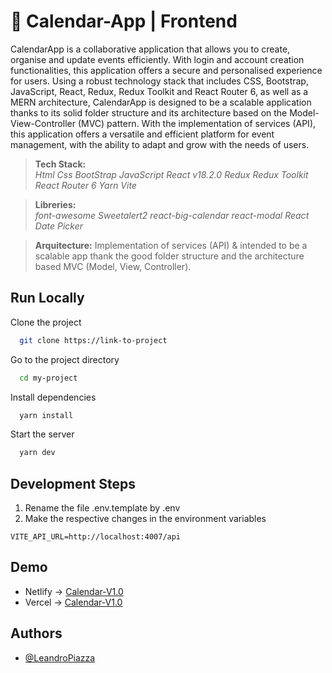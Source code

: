 # 📅 Calendar-App | Frontend

CalendarApp is a collaborative application that allows you to create, organise and update events efficiently. With login and account creation functionalities, this application offers a secure and personalised experience for users. Using a robust technology stack that includes CSS, Bootstrap, JavaScript, React, Redux, Redux Toolkit and React Router 6, as well as a MERN architecture, CalendarApp is designed to be a scalable application thanks to its solid folder structure and its architecture based on the Model-View-Controller (MVC) pattern. With the implementation of services (API), this application offers a versatile and efficient platform for event management, with the ability to adapt and grow with the needs of users.

>**Tech Stack:** </br>
*Html Css BootStrap JavaScript React v18.2.0 Redux Redux Toolkit React Router 6 Yarn Vite*

>**Libreries:** </br>
*font-awesome Sweetalert2 react-big-calendar react-modal React Date Picker*

>**Arquitecture:** Implementation of services (API) & intended to be a scalable app thank the good folder structure and the architecture based MVC (Model, View, Controller).


## Run Locally

Clone the project

```bash
  git clone https://link-to-project
```

Go to the project directory

```bash
  cd my-project
```

Install dependencies

```bash
  yarn install
```

Start the server

```bash
  yarn dev
```

## Development Steps

1. Rename the file .env.template by .env
2. Make the respective changes in the environment variables

````
VITE_API_URL=http://localhost:4007/api

````

## Demo

- Netlify -> [Calendar-V1.0](https://calendar-mern-24.netlify.app/)
- Vercel -> [Calendar-V1.0](https://calendar-mern-seven.vercel.app/)


 ## Authors

- [@LeandroPiazza](https://www.github.com/Lean-98)
